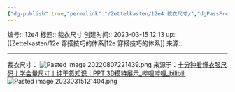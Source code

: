 ```yaml
---
{"dg-publish":true,"permalink":"/Zettelkasten/12e4 裁衣尺寸/","dgPassFrontmatter":true}
---
```


编号:: 12e4
标题:: 裁衣尺寸
创建时间:: 2023-03-15 12:13
up:: [[Zettelkasten/12e 穿搭技巧的体系\|12e 穿搭技巧的体系]]
来源:: 

---
裁衣尺寸：
![Pasted image 20220807221439.png](/img/user/attachment/Pasted%20image%2020220807221439.png)
来源于：[十分钟看懂衣服尺码丨学会量尺寸丨纯干货知识丨PPT 3D模特展示_哔哩哔哩_bilibili](https://www.bilibili.com/video/BV1QL4y1j7Ce)
![Pasted image 20230315121404.png](/img/user/attachment/Pasted%20image%2020230315121404.png)

